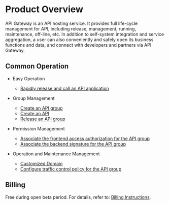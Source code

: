 
# Product Overview

API Gateway is an API hosting service. It provides full life-cycle management for API, including release, management, running, maintenance, off-line, etc. In addition to self-system integration and service aggregation, a user can also conveniently and safely open its business functions and data, and connect with developers and partners via API Gateway.




## Common Operation

- Easy Operation
	- [Rapidly release and call an API application](../Best-Practices/example_for_create_api.md)

- Group Management
	- [Create an API group](../Operation-Guide/Create-APIGroup/Create-APIGroup.md)
	- [Create an API](../Operation-Guide/Create-API/Create-API.md)
 	- [Release an API group](../Operation-Guide/Create-Publish/Create-Publish.md)

- Permission Management
	- [Associate the frontend access authorization for the API group](../Operation-Guide/Create-Auth/Create-Auth.md)
	- [Associate the backend signature for the API group](../Operation-Guide/Create-BackSign/Create-BackSign.md)
 
- Operation and Maintenance Management
	- [Customized Domain](../Operation-Guide/Create-Domain/Create-Domain.md)
	- [Configure traffic control policy for the API group](../Operation-Guide/Create-Stream/Create-Stream.md)

## Billing
Free during open beta period. For details, refer to: [Billing Instructions](../Pricing/Billing-Rules.md).
